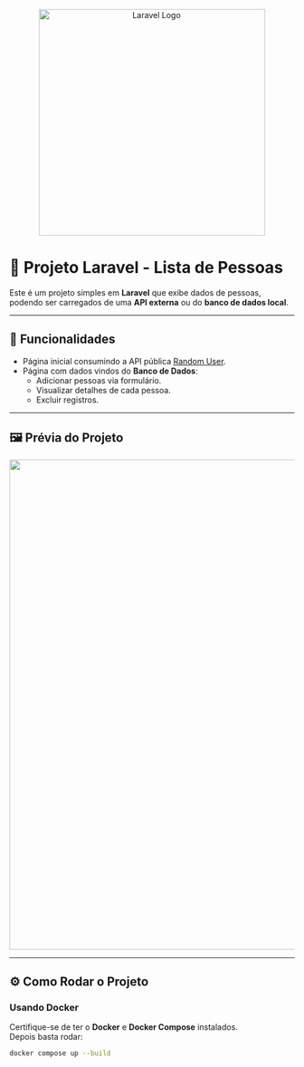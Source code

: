 <p align="center">
  <a href="https://laravel.com" target="_blank">
    <img src="https://raw.githubusercontent.com/laravel/art/master/logo-lockup/5%20SVG/2%20CMYK/1%20Full%20Color/laravel-logolockup-cmyk-red.svg" width="400" alt="Laravel Logo">
  </a>
</p>

# 📌 Projeto Laravel - Lista de Pessoas

Este é um projeto simples em **Laravel** que exibe dados de pessoas, podendo ser carregados de uma **API externa** ou do **banco de dados local**.

---

## 🚀 Funcionalidades

- Página inicial consumindo a API pública [Random User](https://randomuser.me/api/?results=100).
- Página com dados vindos do **Banco de Dados**:
  - Adicionar pessoas via formulário.
  - Visualizar detalhes de cada pessoa.
  - Excluir registros.

---

## 🖼️ Prévia do Projeto

<p align="center">
    <img width="1897" height="865" alt="image" src="https://github.com/user-attachments/assets/124f3766-57c1-496a-a95b-772ac88a7f48" />
</p>

---

## ⚙️ Como Rodar o Projeto

### Usando Docker
Certifique-se de ter o **Docker** e **Docker Compose** instalados.  
Depois basta rodar:

```bash
docker compose up --build
